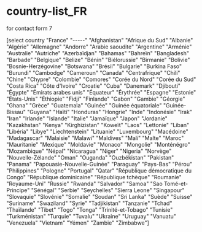 # country-list_FR

for contact form 7

[select country "France" "-----" "Afghanistan" "Afrique du Sud" "Albanie" "Algérie" "Allemagne" "Andorre" "Arabie saoudite" "Argentine" "Arménie" "Australie" "Autriche" "Azerbaïdjan" "Bahamas" "Bahreïn" "Bangladesh" "Barbade" "Belgique" "Belize" "Bénin" "Biélorussie" "Birmanie" "Bolivie" "Bosnie-Herzégovine" "Botswana" "Brésil" "Bulgarie" "Burkina Faso" "Burundi" "Cambodge" "Cameroun" "Canada" "Centrafrique" "Chili" "Chine" "Chypre" "Colombie" "Comores" "Corée du Nord" "Corée du Sud" "Costa Rica" "Côte d'Ivoire" "Croatie" "Cuba" "Danemark" "Djibouti" "Égypte" "Émirats arabes unis" "Équateur" "Érythrée" "Espagne" "Estonie" "États-Unis" "Éthiopie" "Fidji" "Finlande" "Gabon" "Gambie" "Géorgie" "Ghana" "Grèce" "Guatemala" "Guinée" "Guinée équatoriale" "Guinée-Bissau" "Guyana" "Haïti" "Honduras" "Hongrie" "Inde" "Indonésie" "Irak" "Iran" "Irlande" "Islande" "Italie" "Jamaïque" "Japon" "Jordanie" "Kazakhstan" "Kenya" "Kirghizistan" "Koweït" "Laos" "Lettonie" "Liban" "Libéria" "Libye" "Liechtenstein" "Lituanie" "Luxembourg" "Macédoine" "Madagascar" "Malaisie" "Malawi" "Maldives" "Mali" "Malte" "Maroc" "Mauritanie" "Mexique" "Moldavie" "Monaco" "Mongolie" "Monténégro" "Mozambique" "Népal" "Nicaragua" "Niger" "Nigeria" "Norvège" "Nouvelle-Zélande" "Oman" "Ouganda" "Ouzbékistan" "Pakistan" "Panama" "Papouasie-Nouvelle-Guinée" "Paraguay" "Pays-Bas" "Pérou" "Philippines" "Pologne" "Portugal" "Qatar" "République démocratique du Congo" "République dominicaine" "République tchèque" "Roumanie" "Royaume-Uni" "Russie" "Rwanda" "Salvador" "Samoa" "Sao Tomé-et-Principe" "Sénégal" "Serbie" "Seychelles" "Sierra Leone" "Singapour" "Slovaquie" "Slovénie" "Somalie" "Soudan" "Sri Lanka" "Suède" "Suisse" "Suriname" "Swaziland" "Syrie" "Tadjikistan" "Tanzanie" "Tchad" "Thaïlande" "Tibet" "Togo" "Tonga" "Trinité-et-Tobago" "Tunisie" "Turkménistan" "Turquie" "Tuvalu" "Ukraine" "Uruguay" "Vanuatu" "Venezuela" "Vietnam" "Yémen" "Zambie" "Zimbabwe"]
